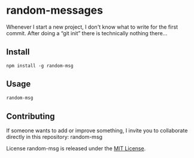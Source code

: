 # random-messages

Whenever I start a new project, I don't know what to write for the first commit. After doing a “git init” there is technically nothing there...

## Install

```npm
npm install -g random-msg
```

## Usage

```bash
random-msg
```

## Contributing

If someone wants to add or improve something, I invite you to collaborate directly in this repository: random-msg

License
random-msg is released under the [MIT License](https://opensource.org/licenses/MIT).
